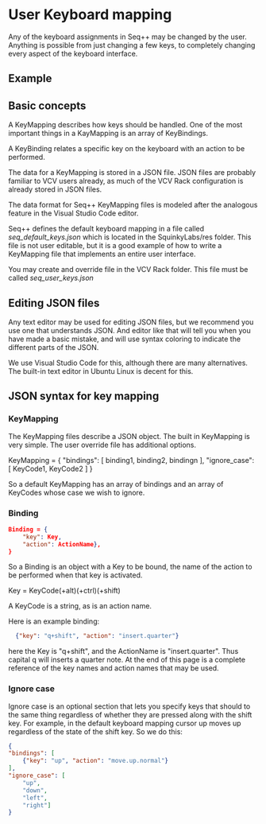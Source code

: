 # User Keyboard mapping

Any of the keyboard assignments in Seq++ may be changed by the user. Anything is possible from just changing a few keys, to completely changing every aspect of the keyboard interface.

## Example

## Basic concepts

A KeyMapping describes how keys should be handled. One of the most important things in a KayMapping is an array of KeyBindings.

A KeyBinding relates a specific key on the keyboard with an action to be performed.

The data for a KeyMapping is stored in a JSON file. JSON files are probably familiar to VCV users already, as much of the VCV Rack configuration is already stored in JSON files.

The data format for Seq++ KeyMapping files is modeled after the analogous feature in the Visual Studio Code editor.

Seq++ defines the default keyboard mapping in a file called *seq_default_keys.json* which is located in the SquinkyLabs/res folder. This file is not user editable, but it is a good example of how to write a KeyMapping file that implements an entire user interface.

You may create and override file in the VCV Rack folder. This file must be called *seq_user_keys.json*

## Editing JSON files

Any text editor may be used for editing JSON files, but we recommend you use one that understands JSON. And editor like that will tell you when you have made a basic mistake, and will use syntax coloring to indicate the different parts of the JSON.

We use Visual Studio Code for this, although there are many alternatives. The built-in text editor in Ubuntu Linux is decent for this.

## JSON syntax for key mapping

### KeyMapping

The KeyMapping files describe a JSON object. The built in KeyMapping is very simple. The user override file has additional options.

KeyMapping = {
    "bindings": [
        binding1,
        binding2,
        bindingn
    ],
    "ignore_case": [
        KeyCode1,
        KeyCode2
    ]
}

So a default KeyMapping has an array of bindings and an array of KeyCodes whose case we wish to ignore.

### Binding

```json
Binding = {
    "key": Key,
    "action": ActionName},
}
```

So a Binding is an object with a Key to be bound, the name of the action to be performed when that key is activated.

Key = KeyCode(+alt)(+ctrl)(+shift)

A KeyCode is a string, as is an action name.

Here is an example binding:

```json
  {"key": "q+shift", "action": "insert.quarter"}
```

here the Key is "q+shift", and the ActionName is "insert.quarter". Thus capital q will inserts a quarter note. At the end of this page is a complete reference of the key names and action names that may be used.

### Ignore case

Ignore case is an optional section that lets you specify keys that should to the same thing regardless of whether they are pressed along with the shift key. For example, in the default keyboard mapping cursor up moves up regardless of the state of the shift key. So we do this:

```json
{
"bindings": [
    {"key": "up", "action": "move.up.normal"}
],
"ignore_case": [
    "up",
    "down",
    "left",
    "right"]
}
```
